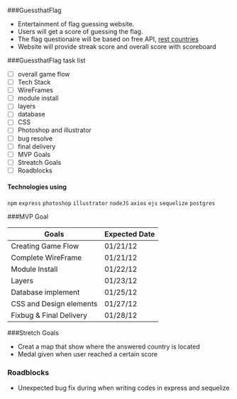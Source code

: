 ###GuessthatFlag
- Entertainment of flag guessing website.
- Users will get a score of guessing the flag.
- The flag questionaire will be based on free API, [rest countries](http://restcountries.eu "rest countries")
- Website will provide streak score and overall score with scoreboard

###GuessthatFlag task list

- [ ] overall game flow
- [ ] Tech Stack
- [ ] WireFrames
- [ ] module install
- [ ] layers
- [ ] database
- [ ] CSS
- [ ] Photoshop and illustrator
- [ ] bug resolve
- [ ] final delivery
- [ ] MVP Goals
- [ ] Streatch Goals
- [ ] Roadblocks

#### Technologies using

`npm` `express` `photoshop` `illustrator` `nodeJS` `axios` `ejs` `sequelize` `postgres`
                    
###MVP Goal
                    
Goals  | Expected Date
------------- | -------------
Creating Game Flow  | 01/21/12
Complete WireFrame  | 01/21/12
Module Install | 01/22/12
Layers | 01/23/12
Database implement | 01/25/12
CSS and Design elements | 01/27/12
Fixbug & Final Delivery | 01/28/12

###Stretch Goals
- Creat a map that show where the answered country is located
- Medal given when user reached a certain score

### Roadblocks
- Unexpected bug fix during when writing codes in express and sequelize